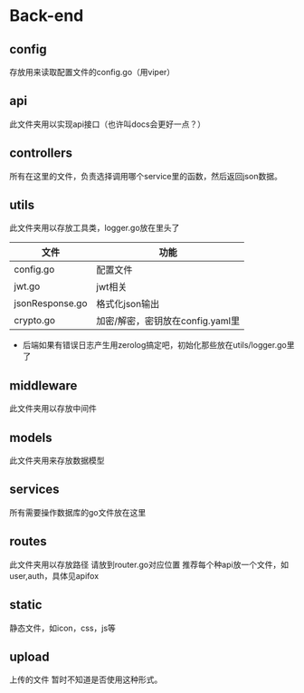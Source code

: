 # Back-end

## config

存放用来读取配置文件的config.go（用viper）

## api

此文件夹用以实现api接口（也许叫docs会更好一点？）

## controllers

所有在这里的文件，负责选择调用哪个service里的函数，然后返回json数据。

## utils

此文件夹用以存放工具类，logger.go放在里头了

|文件|功能|
|---|---|
|config.go|配置文件|
|jwt.go|jwt相关|
|jsonResponse.go|格式化json输出|
|crypto.go|加密/解密，密钥放在config.yaml里|

- 后端如果有错误日志产生用zerolog搞定吧，初始化那些放在utils/logger.go里了

## middleware

此文件夹用以存放中间件

## models

此文件夹用来存放数据模型

## services

所有需要操作数据库的go文件放在这里

## routes

此文件夹用以存放路径
请放到router.go对应位置
推荐每个种api放一个文件，如user,auth，具体见apifox

## static

静态文件，如icon，css，js等

## upload

上传的文件 暂时不知道是否使用这种形式。
